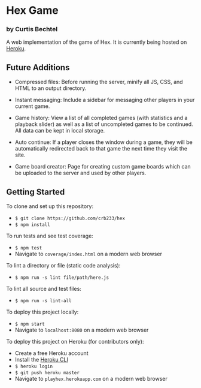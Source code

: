 # Hex Game
### by Curtis Bechtel

A web implementation of the game of Hex. It is currently being hosted on
[Heroku](https://playhex.herokuapp.com).



## Future Additions

- Compressed files: Before running the server, minify all JS, CSS, and HTML to
an output directory.

- Instant messaging: Include a sidebar for messaging other players in your
current game.

- Game history: View a list of all completed games (with statistics and a
playback slider) as well as a list of uncompleted games to be continued. All
data can be kept in local storage.

- Auto continue: If a player closes the window during a game, they will be
automatically redirected back to that game the next time they visit the site.

- Game board creator: Page for creating custom game boards which can be
uploaded to the server and used by other players.



## Getting Started

To clone and set up this repository:
- `$ git clone https://github.com/crb233/hex`
- `$ npm install`

To run tests and see test coverage:
- `$ npm test`
- Navigate to `coverage/index.html` on a modern web browser

To lint a directory or file (static code analysis):
- `$ npm run -s lint file/path/here.js`

To lint all source and test files:
- `$ npm run -s lint-all`

To deploy this project locally:
- `$ npm start`
- Navigate to `localhost:8080` on a modern web browser

To deploy this project on Heroku (for contributors only):
- Create a free Heroku account
- Install the [Heroku CLI](https://devcenter.heroku.com/articles/heroku-cli#download-and-install)
- `$ heroku login`
- `$ git push heroku master`
- Navigate to `playhex.herokuapp.com` on a modern web browser

